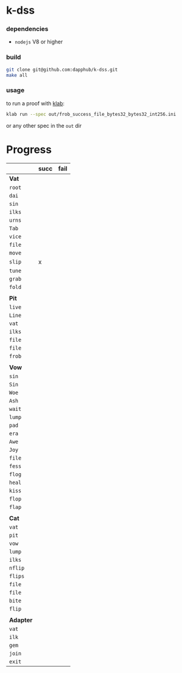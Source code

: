 # k-dss

### dependencies
* `nodejs` V8 or higher

### build
```sh
git clone git@github.com:dapphub/k-dss.git
make all
```

### usage
to run a proof with [klab](https://github.com/dapphub/klab):
```sh
klab run --spec out/frob_success_file_bytes32_bytes32_int256.ini
```

or any other spec in the `out` dir

# Progress


|             | succ | fail |
|-------------|------|------|
| **Vat**     |      |      |
| `root`      |      |      |
| `dai`       |      |      |
| `sin`       |      |      |
| `ilks`      |      |      |
| `urns`      |      |      |
| `Tab`       |      |      |
| `vice`      |      |      |
| `file`      |      |      |
| `move`      |      |      |
| `slip`      | x    |      |
| `tune`      |      |      |
| `grab`      |      |      |
| `fold`      |      |      |
|             |      |      |
| **Pit**     |      |      |
| `live`      |      |      |
| `Line`      |      |      |
| `vat`       |      |      |
| `ilks`      |      |      |
| `file`      |      |      |
| `file`      |      |      |
| `frob`      |      |      |
|             |      |      |
| **Vow**     |      |      |
| `sin`       |      |      |
| `Sin`       |      |      |
| `Woe`       |      |      |
| `Ash`       |      |      |
| `wait`      |      |      |
| `lump`      |      |      |
| `pad`       |      |      |
| `era`       |      |      |
| `Awe`       |      |      |
| `Joy`       |      |      |
| `file`      |      |      |
| `fess`      |      |      |
| `flog`      |      |      |
| `heal`      |      |      |
| `kiss`      |      |      |
| `flop`      |      |      |
| `flap`      |      |      |
|             |      |      |
| **Cat**     |      |      |
| `vat`       |      |      |
| `pit`       |      |      |
| `vow`       |      |      |
| `lump`      |      |      |
| `ilks`      |      |      |
| `nflip`     |      |      |
| `flips`     |      |      |
| `file`      |      |      |
| `file`      |      |      |
| `bite`      |      |      |
| `flip`      |      |      |
|             |      |      |
| **Adapter** |      |      |
| `vat`       |      |      |
| `ilk`       |      |      |
| `gem`       |      |      |
| `join`      |      |      |
| `exit`      |      |      |


